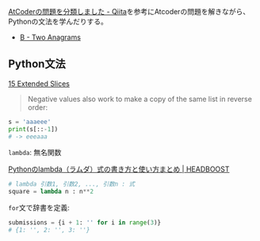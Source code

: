 [AtCoderの問題を分類しました - Qiita](https://qiita.com/KoyanagiHitoshi/items/32dc42d8c5ee75339e54)を参考にAtcoderの問題を解きながら、Pythonの文法を学んだりする。

- [B - Two Anagrams](https://atcoder.jp/contests/abc082/tasks/abc082_b)

## Python文法

[15 Extended Slices](https://docs.python.org/2.3/whatsnew/section-slices.html)

> Negative values also work to make a copy of the same list in reverse order:

```py
s = 'aaaeee'
print(s[::-1])
# -> eeeaaa
```

`lambda`: 無名関数

[Pythonのlambda（ラムダ）式の書き方と使い方まとめ | HEADBOOST](https://www.headboost.jp/python-lambda/)

```py
# lambda 引数1, 引数2, ..., 引数n : 式
square = lambda n : n**2
```


`for`文で辞書を定義:

```py
submissions = {i + 1: '' for i in range(3)}
# {1: '', 2: '', 3: ''}
```
